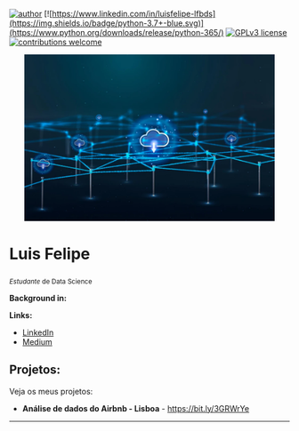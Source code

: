 [![author](https://img.shields.io/badge/author-luisfelipelfbs-red.svg)]() [![https://www.linkedin.com/in/luisfelipe-lfbds](https://img.shields.io/badge/python-3.7+-blue.svg)](https://www.python.org/downloads/release/python-365/) [![GPLv3 license](https://img.shields.io/badge/License-GPLv3-blue.svg)](http://perso.crans.org/besson/LICENSE.html) [![contributions welcome](https://img.shields.io/badge/contributions-welcome-brightgreen.svg?style=flat)](https://github.com/carlosfab/data_science/issues)

<p align="center">
  <img src="datapf.webp" height=300px >
</p>

# Luis Felipe
<sub>*Estudante* de Data Science</sub>



**Background in:** 

**Links:**

* [LinkedIn](https://www.linkedin.com/in/luisfelipe-lfbds)
* [Medium](https://medium.com/@lfpbds.professional)


## Projetos:
Veja os meus projetos:

* **Análise de dados do Airbnb - Lisboa** - https://bit.ly/3GRWrYe


---


